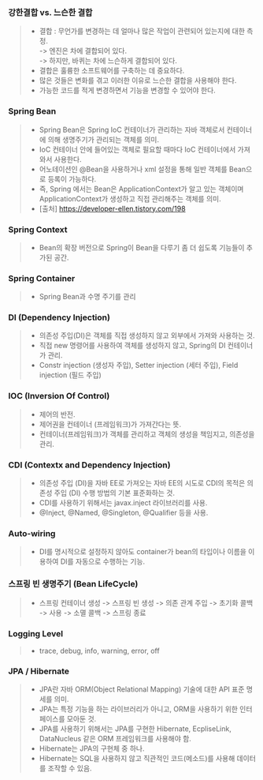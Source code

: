### 강한결합 vs. 느슨한 결합 
> * 결합 : 무언가를 변경하는 데 얼마나 많은 작업이 관련되어 있는지에 대한 측정. <br/>
>         -> 엔진은 차에 결합되어 있다. <br/>
>         -> 하지만, 바퀴는 차에 느슨하게 결합되어 있다. <br/>
> * 결합은 훌륭한 소프트웨어를 구축하는 데 중요하다. 
> * 많은 것들은 변화를 겪고 이러한 이유로 느슨한 결합을 사용해야 한다. 
> * 가능한 코드를 적게 변경하면서 기능을 변경할 수 있어야 한다. 

### Spring Bean
> * Spring Bean은 Spring IoC 컨테이너가 관리하는 자바 객체로서 컨테이너에 의해 생명주기가 관리되는 객체를 의미.
> * IoC 컨테이너 안에 들어있는 객체로 필요할 때마다 IoC 컨테이너에서 가져와서 사용한다.
> * 어노테이션인 @Bean을 사용하거나 xml 설정을 통해 일반 객체를 Bean으로 등록이 가능하다.
> * 즉, Spring 에서는 Bean은 ApplicationContext가 알고 있는 객체이며 ApplicationContext가 생성하고 직접 관리해주는 객체를 의미.
> * [출처] https://developer-ellen.tistory.com/198

### Spring Context
> * Bean의 확장 버전으로 Spring이 Bean을 다루기 좀 더 쉽도록 기능들이 추가된 공간.

### Spring Container 
> * Spring Bean과 수명 주기를 관리

### DI (Dependency Injection)
> * 의존성 주입(DI)은 객체를 직접 생성하지 않고 외부에서 가져와 사용하는 것. 
> * 직접 new 명령어를 사용하여 객체를 생성하지 않고, Spring의 DI 컨테이너가 관리. 
> * Constr injection (생성자 주입), Setter injection (세터 주입), Field injection (필드 주입)

### IOC (Inversion Of Control)
> * 제어의 반전. 
> * 제어권을 컨테이너 (프레임워크)가 가져간다는 뜻. 
> * 컨테이너(프레임워크)가 객체를 관리하고 객체의 생성을 책임지고, 의존성을 관리.
 
### CDI (Contextx and Dependency Injection)
> * 의존성 주입 (DI)을 자바 EE로 가져오는 자바 EE의 시도로 CDI의 목적은 의존성 주입 (DI) 수행 방법의 기본 표준화하는 것. 
> * CDI를 사용하기 위해서는 javax.inject 라이브러리를 사용. 
> * @Inject, @Named, @Singleton, @Qualifier 등을 사용.

### Auto-wiring
> * DI를 명시적으로 설정하지 않아도 container가 bean의 타입이나 이름을 이용하여 DI를 자동으로 수행하는 기능.

### 스프링 빈 생명주기 (Bean LifeCycle)
> * 스프링 컨테이너 생성  ->  스프링 빈 생성  ->  의존 관계 주입  ->  초기화 콜백  ->  사용  ->  소멸 콜백  ->  스프링 종료

### Logging Level 
> * trace, debug, info, warning, error, off

### JPA / Hibernate
> * JPA란 자바 ORM(Object Relational Mapping) 기술에 대한 API 표준 명세를 의미. 
> * JPA는 특정 기능을 하는 라이브러리가 아니고, ORM을 사용하기 위한 인터페이스를 모아둔 것.
> * JPA를 사용하기 위해서는 JPA를 구현한 Hibernate, EcpliseLink, DataNucleus 같은 ORM 프레임워크를 사용해야 함.
> * Hibernate는 JPA의 구현체 중 하나.
> * Hibernate는 SQL을 사용하지 않고 직관적인 코드(메소드)를 사용해 데이터를 조작할 수 있음.
